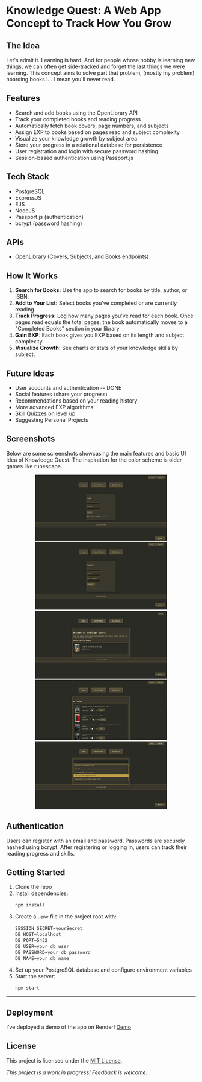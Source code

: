 # Knowledge Quest: A Web App Concept to Track How You Grow 

## The Idea
Let's admit it. Learning is hard. And for people whose hobby is learning new things, we can often get side-tracked and forget the last things we were learning. This concept aims to solve part that problem, (mostly my problem) hoarding books I... I mean you'll never read.

## Features
- Search and add books using the OpenLibrary API
- Track your completed books and reading progress
- Automatically fetch book covers, page numbers, and subjects
- Assign EXP to books based on pages read and subject complexity
- Visualize your knowledge growth by subject area
- Store your progress in a relational database for persistence
- User registration and login with secure password hashing
- Session-based authentication using Passport.js

## Tech Stack
- PostgreSQL
- ExpressJS
- EJS
- NodeJS
- Passport.js (authentication)
- bcrypt (password hashing)

## APIs 
- [OpenLibrary](https://openlibrary.org/developers/api) (Covers, Subjects, and Books endpoints)

## How It Works
1. **Search for Books:** Use the app to search for books by title, author, or ISBN.
2. **Add to Your List:** Select books you've completed or are currently reading.
3. **Track Progress:** Log how many pages you've read for each book. Once pages read equals the total pages, the book automatically moves to a "Completed Books" section in your library
4. **Gain EXP:** Each book gives you EXP based on its length and subject complexity.
5. **Visualize Growth:** See charts or stats of your knowledge skills by subject.


## Future Ideas
- User accounts and authentication -- DONE
- Social features (share your progress)
- Recommendations based on your reading history
- More advanced EXP algorithms
- Skill Quizzes on level up 
- Suggesting Personal Projects


## Screenshots
Below are some screenshots showcasing the main features and basic UI Idea of Knowledge Quest. The inspiration for the color scheme is older games like runescape. 

<div align="center">

<img src="screenshots/LOGIN_PAGE.png" alt="Login Page" width="350" />
<img src="screenshots/REGISTER_PAGE.png" alt="Register Page" width="350" />

<img src="screenshots/LOGGED_IN_HOME.png" alt="Logged In Home" width="350" />
<img src="screenshots/LIBRARY.png" alt="Library" width="350" />

<img src="screenshots/SEARCH.png" alt="Search Books" width="350" />

</div>

## Authentication
Users can register with an email and password. Passwords are securely hashed using bcrypt. After registering or logging in, users can track their reading progress and skills.

## Getting Started
1. Clone the repo
2. Install dependencies:
   ```bash
   npm install
   ```
3. Create a `.env` file in the project root with:
   ```
   SESSION_SECRET=yourSecret
   DB_HOST=localhost
   DB_PORT=5432
   DB_USER=your_db_user
   DB_PASSWORD=your_db_password
   DB_NAME=your_db_name
   ```
4. Set up your PostgreSQL database and configure environment variables
5. Start the server:
   ```bash
   npm start
   ```
---

## Deployment
I've deployed a demo of the app on Render! [Demo](https://knowledge-quest-1hvw.onrender.com/)

## License

This project is licensed under the [MIT License](LICENSE).

*This project is a work in progress! Feedback is welcome.*
